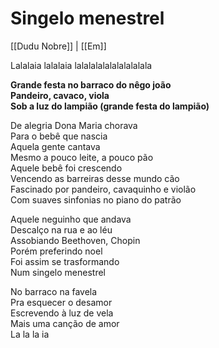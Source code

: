 # Singelo menestrel
[[Dudu Nobre]] | [[Em]]

Lalalaia lalalaia lalalalalalalalalalala

**Grande festa no barraco do nêgo joão  
Pandeiro, cavaco, viola  
Sob a luz do lampião (grande festa do lampião)**

De alegria Dona Maria chorava  
Para o bebê que nascia  
Aquela gente cantava  
Mesmo a pouco leite, a pouco pão  
Aquele bebê foi crescendo  
Vencendo as barreiras desse mundo cão  
Fascinado por pandeiro, cavaquinho e violão  
Com suaves sinfonias no piano do patrão

Aquele neguinho que andava  
Descalço na rua e ao léu  
Assobiando Beethoven, Chopin  
Porém preferindo noel  
Foi assim se trasformando  
Num singelo menestrel

No barraco na favela  
Pra esquecer o desamor  
Escrevendo à luz de vela  
Mais uma canção de amor  
La la la ia